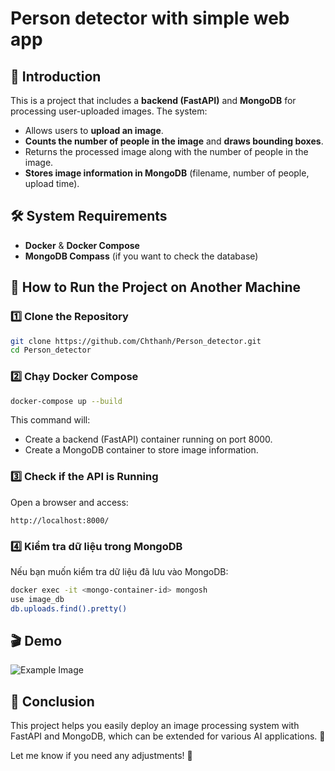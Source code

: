 # Person detector with simple web app 

## 📌 Introduction
This is a project that includes a **backend (FastAPI)** and **MongoDB** for processing user-uploaded images. The system:
- Allows users to **upload an image**.
- **Counts the number of people in the image** and **draws bounding boxes**.
- Returns the processed image along with the number of people in the image.
- **Stores image information in MongoDB** (filename, number of people, upload time).

<!-- ## 📂 Folder Structure
```
📦 project-folder
 ┣ 📂 backend
 ┃ ┣ 📂 ckpt
 ┃ ┃ ┗ yolo11n.pt
 ┃ ┣ 📜 database.py
 ┃ ┣ 📜 detection.py
 ┃ ┗ 📜 models.py
 ┣ 📂 frontend
 ┃ ┗ 📜 index.html
 ┣ 📜 docker-compose.yml
 ┗ 📜 README.md
``` -->

## 🛠 System Requirements
- **Docker** & **Docker Compose**
- **MongoDB Compass** (if you want to check the database)

## 🚀 How to Run the Project on Another Machine
### 1️⃣ Clone the Repository
```sh
git clone https://github.com/Chthanh/Person_detector.git
cd Person_detector
```

### 2️⃣ Chạy Docker Compose
```sh
docker-compose up --build
```
This command will:
- Create a backend (FastAPI) container running on port 8000.
- Create a MongoDB container to store image information.

### 3️⃣ Check if the API is Running
Open a browser and access:
```
http://localhost:8000/
```
<!-- 
### 4️⃣ Upload an Image via API
```sh
curl -X 'POST' 'http://localhost:8000/upload?num_people=3' \
-H 'accept: application/json' \
-H 'Content-Type: multipart/form-data' \
-F 'file=@test.jpg'
```
📌 If successful:
```json
{
    "message": "File uploaded successfully",
    "file_id": "65f23a8d9a3b5a7c6c8e1234"
}
``` -->

### 4️⃣ Kiểm tra dữ liệu trong MongoDB
Nếu bạn muốn kiểm tra dữ liệu đã lưu vào MongoDB:
```sh
docker exec -it <mongo-container-id> mongosh
use image_db
db.uploads.find().pretty()


```

<!-- ## ❌ Xử lý lỗi
- **Không kết nối được MongoDB**: Kiểm tra container MongoDB đã chạy chưa bằng lệnh:
```sh
docker ps
```
- **Lỗi truy cập API**: Kiểm tra logs backend:
```sh
docker logs <backend-container-id>
``` -->
## 🎬 Demo
![Example Image](assets/demo.png)

## 📌 Conclusion
This project helps you easily deploy an image processing system with FastAPI and MongoDB, which can be extended for various AI applications. 🚀


Let me know if you need any adjustments! 🚀
